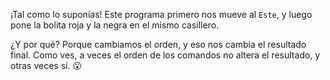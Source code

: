 ¡Tal como lo suponías! Este programa primero nos mueve al `Este`, y luego pone la bolita roja y la negra en el mismo casillero. 

¿Y por qué? Porque cambiamos el orden, y eso nos cambia el resultado final. Como ves, a veces el orden de los comandos no altera el resultado, y otras veces sí. :open_mouth: 